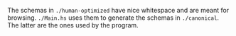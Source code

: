 The schemas in `./human-optimized` have nice whitespace and are meant for browsing. `./Main.hs` uses them to generate the schemas in `./canonical`. The latter are the ones used by the program.
